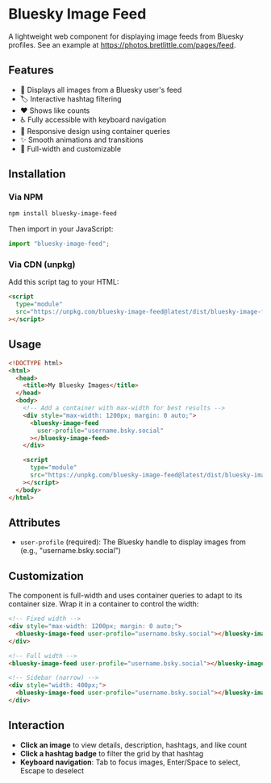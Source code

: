 # Bluesky Image Feed

A lightweight web component for displaying image feeds from Bluesky profiles. See an example at https://photos.bretlittle.com/pages/feed.

## Features

- 📸 Displays all images from a Bluesky user's feed
- 🏷️ Interactive hashtag filtering
- ❤️ Shows like counts
- ♿ Fully accessible with keyboard navigation
- 📱 Responsive design using container queries
- ✨ Smooth animations and transitions
- 🎨 Full-width and customizable

## Installation

### Via NPM

```bash
npm install bluesky-image-feed
```

Then import in your JavaScript:

```javascript
import "bluesky-image-feed";
```

### Via CDN (unpkg)

Add this script tag to your HTML:

```html
<script
  type="module"
  src="https://unpkg.com/bluesky-image-feed@latest/dist/bluesky-image-feed.js"
></script>
```

## Usage

```html
<!DOCTYPE html>
<html>
  <head>
    <title>My Bluesky Images</title>
  </head>
  <body>
    <!-- Add a container with max-width for best results -->
    <div style="max-width: 1200px; margin: 0 auto;">
      <bluesky-image-feed
        user-profile="username.bsky.social"
      ></bluesky-image-feed>
    </div>

    <script
      type="module"
      src="https://unpkg.com/bluesky-image-feed@latest/dist/bluesky-image-feed.js"
    ></script>
  </body>
</html>
```

## Attributes

- `user-profile` (required): The Bluesky handle to display images from (e.g., "username.bsky.social")

## Customization

The component is full-width and uses container queries to adapt to its container size. Wrap it in a container to control the width:

```html
<!-- Fixed width -->
<div style="max-width: 1200px; margin: 0 auto;">
  <bluesky-image-feed user-profile="username.bsky.social"></bluesky-image-feed>
</div>

<!-- Full width -->
<bluesky-image-feed user-profile="username.bsky.social"></bluesky-image-feed>

<!-- Sidebar (narrow) -->
<div style="width: 400px;">
  <bluesky-image-feed user-profile="username.bsky.social"></bluesky-image-feed>
</div>
```

## Interaction

- **Click an image** to view details, description, hashtags, and like count
- **Click a hashtag badge** to filter the grid by that hashtag
- **Keyboard navigation**: Tab to focus images, Enter/Space to select, Escape to deselect
